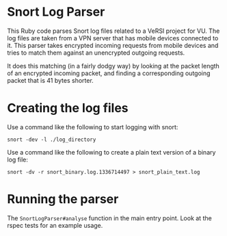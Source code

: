 # Snort Log Parser

This Ruby code parses Snort log files related to a VeRSI project for VU. The log files are taken from a VPN server that has mobile devices connected to it. This parser takes encrypted incoming requests from mobile devices and tries to match them against an unencrypted outgoing requests.

It does this matching (in a fairly dodgy way) by looking at the packet length of an encrypted incoming packet, and finding a corresponding outgoing packet that is 41 bytes shorter.

# Creating the log files

Use a command like the following to start logging with snort:
  
    snort -dev -l ./log_directory

Use a command like the following to create a plain text version of a binary log file:
  
    snort -dv -r snort_binary.log.1336714497 > snort_plain_text.log

# Running the parser

The `SnortLogParser#analyse` function in the main entry point. Look at the rspec tests for an example usage.
